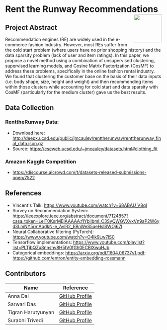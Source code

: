 # Rent the Runway Recommendations <img width=90 align="right" src="https://upload.wikimedia.org/wikipedia/commons/thumb/e/e6/Duke_University_logo.svg/1024px-Duke_University_logo.svg.png">

## Project Abstract
Recommendation engines (RE) are widely used in the e-commerce fashion industry. However, most REs suffer from the cold start problem (where users have no prior shopping history) and the data sparsity problem (lack of user and item ratings). In this paper, we propose a novel method using a combination of unsupervised clustering, supervised learning models, and Cosine Matrix Factorization (CosMF) to address these problems, specifically in the online fashion rental industry. We found that clustering the customer base on the basis of their data inputs (i.e. body shape, size, height and weight) and then recommending items within those clusters while accounting for cold start and data sparsity with CosMF (particularly for the medium cluster) gave us the best results.

## Data Collection
### RenttheRunway Data:
- Download here: http://deepx.ucsd.edu/public/jmcauley/renttherunway/renttherunway_final_data.json.gz
- Source: https://cseweb.ucsd.edu/~jmcauley/datasets.html#clothing_fit
### Amazon Kaggle Competition
- https://discourse.aicrowd.com/t/datasets-released-submissions-open/7522

## References
- Vincent's Talk: https://www.youtube.com/watch?v=68ABAU_V8qI
- Survey on Recommendation System: https://ieeexplore.ieee.org/abstract/document/7124857?casa_token=LelT0KsrMEIAAAAA:fIYbiIbml_C3SyQWGVXvxVn9aP2W6yd3LmNY5rmAqdkN-e_AvlR2_EBnWeS5qeHslSWOj67I
- Neural Collaborative filtering (PyTorch): https://www.youtube.com/watch?v=O4lk9Lw7lS0
- Tensorflow implementations: https://www.youtube.com/playlist?list=PLTjbQZu8nnshv8H5tV0fGh0ECBIXwuHJb
- Categorical embeddings: https://arxiv.org/pdf/1604.06737v1.pdf; https://github.com/entron/entity-embedding-rossmann


## Contributors
| Name | Reference |
|---- | ----|
|Anna Dai | [GitHub Profile](https://github.com/dai-anna)|
|Sarwari Das |[GitHub Profile](https://github.com/sarwaridas)|
|Tigran Harutyunyan |[GitHub Profile](https://github.com/HarTigran)|
|Surabhi Trivedi |[GitHub Profile](https://github.com/surabhitri)|
